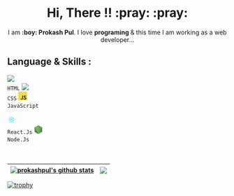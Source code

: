 <h1 align="center"> Hi, There !! :pray: :pray: </h1>
<p align="center">I am <b>:boy: Prokash Pul</b>. I love <strong>programing </strong> & this time I am working as a web developer...</p>

## Language & Skills :

<code><img height="20" src="https://user-images.githubusercontent.com/96217321/147919979-69fbfe9c-24c6-4026-ab0e-2e831ee25735.png">  HTML</code>
<code><img height="20" src="https://user-images.githubusercontent.com/96217321/147920546-3e5a6087-9f42-42a6-a667-17e31786c846.png"> CSS</code>
<code><img height="20" src="https://raw.githubusercontent.com/github/explore/80688e429a7d4ef2fca1e82350fe8e3517d3494d/topics/javascript/javascript.png">  JavaScript</code>

<code><img height="20" src="https://raw.githubusercontent.com/github/explore/80688e429a7d4ef2fca1e82350fe8e3517d3494d/topics/react/react.png">  React.Js</code>
<code><img height="20" src="https://raw.githubusercontent.com/github/explore/80688e429a7d4ef2fca1e82350fe8e3517d3494d/topics/nodejs/nodejs.png"> Node.Js</code>
<br/>
<br/>
<br/>


| <a href="https://github.com/prokashpul/github-readme-stats"><img align="center" src="https://github-readme-stats.vercel.app/api?username=prokashpul&show_icons=true&include_all_commits=true&theme=buefy&hide_border=true" alt="prokashpul's github stats" /></a> | <a href="https://github.com/prokashpul/github-readme-stats"><img align="center" src="https://github-readme-stats.vercel.app/api/top-langs/?username=prokashpul&layout=compact&theme=buefy&hide_border=true" /></a> |
| ------------- | ------------- |

[![trophy](https://github-profile-trophy.vercel.app/?username=prokashpul&theme=gruvbox)](https://github.com/ryo-ma/github-profile-trophy)
